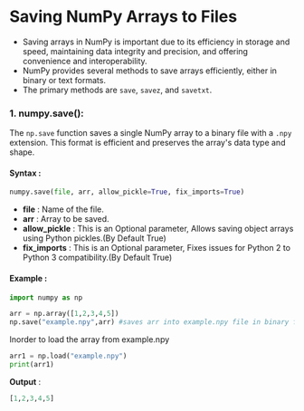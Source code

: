 # Saving NumPy Arrays to Files

- Saving arrays in NumPy is important due to its efficiency in storage and speed, maintaining data integrity and precision, and offering convenience and interoperability.
- NumPy provides several methods to save arrays efficiently, either in binary or text formats.
- The primary methods are `save`, `savez`, and `savetxt`.

### 1. numpy.save():

The `np.save` function saves a single NumPy array to a binary file with a `.npy` extension. This format is efficient and preserves the array's data type and shape.

#### Syntax :

  ```python
  numpy.save(file, arr, allow_pickle=True, fix_imports=True)
  ```
- **file** : Name of the file.
- **arr** : Array to be saved.
- **allow_pickle** : This is an Optional parameter, Allows saving object arrays using Python pickles.(By Default True)
- **fix_imports** : This is an Optional parameter, Fixes issues for Python 2 to Python 3 compatibility.(By Default True)

#### Example :

```python
import numpy as np

arr = np.array([1,2,3,4,5])
np.save("example.npy",arr) #saves arr into example.npy file in binary format
```

Inorder to load the array from example.npy

```python
arr1 = np.load("example.npy")
print(arr1)
```
**Output** :
  
```python
[1,2,3,4,5]
```
